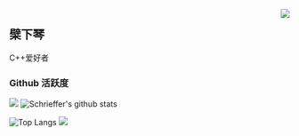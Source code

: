 <img align="right" src="https://count.getloli.com/get/@:Schrieffer?theme=rule34">

## 檗下琴

C++爱好者

### Github 活跃度

[![](https://activity-graph.herokuapp.com/graph?username=Schrieffer&theme=dracula)](https://github.com/ashutosh00710/github-readme-activity-graph)
![Schrieffer's github stats](https://github-readme-stats.vercel.app/api?username=Schrieffer&show_icons=true&theme=vue)

![Top Langs](https://github-readme-stats.vercel.app/api/top-langs/?username=Schrieffer&langs_count=6)
![](https://github-readme-stats.vercel.app/api/top-langs/?username=Schrieffer&layout=compact&langs_count=6)
